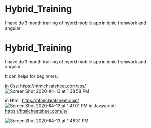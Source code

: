 # Hybrid_Training
I have do 3 month training of hybrid mobile app in ionic framwork and angular
# Hybrid_Training
I have do 3 month training of hybrid mobile app in ionic framwork and angular

It can helps for beginners:

in Css:
https://htmlcheatsheet.com/css/
![Screen Shot 2020-04-13 at 1 38 58 PM](https://user-images.githubusercontent.com/52737328/79111337-62d1d180-7d8d-11ea-8819-d3a77a510755.png)

in Html:
https://htmlcheatsheet.com/
![Screen Shot 2020-04-13 at 1 41 01 PM](https://user-images.githubusercontent.com/52737328/79111312-56e60f80-7d8d-11ea-9a47-149098b478f3.png)
in Javascript:
https://htmlcheatsheet.com/js/

![Screen Shot 2020-04-13 at 1 48 31 PM](https://user-images.githubusercontent.com/52737328/79111381-7aa95580-7d8d-11ea-8ad7-2bd539a82839.png)
